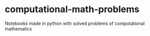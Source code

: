 # computational-math-problems
Notebooks made in python with solved problems of computational mathematics
